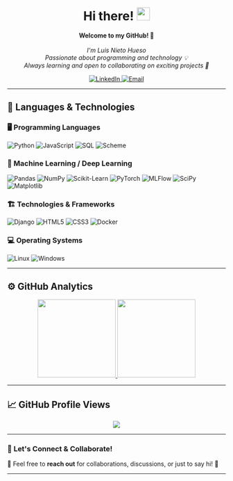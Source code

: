<h1 align="center">Hi there! <img src="https://media.giphy.com/media/hvRJCLFzcasrR4ia7z/giphy.gif" width="30px"></h1>

<p align="center">
    <b>Welcome to my GitHub! 🚀</b><br><br>
    <i>
        I'm Luis Nieto Hueso <br>
        Passionate about programming and technology 💡 <br>
        Always learning and open to collaborating on exciting projects 🎯 <br>
    </i>
</p>

<p align="center">
    <a href="https://www.linkedin.com/in/luis-nieto-hueso-10aaa296">
        <img src="https://img.shields.io/badge/LinkedIn-blue?style=flat-square&logo=linkedin" alt="LinkedIn">
    </a>
    <a href="mailto:luisnietohueso@gmail.com">
        <img src="https://img.shields.io/badge/Email-red?style=flat-square&logo=gmail&logoColor=white" alt="Email">
    </a>
</p>

---

## 🚀 **Languages & Technologies**

### 🖥️ Programming Languages  
![Python](https://img.shields.io/badge/Python-black?style=for-the-badge&logo=python)
![JavaScript](https://img.shields.io/badge/JavaScript-black?style=for-the-badge&logo=javascript)
![SQL](https://img.shields.io/badge/SQL-black?style=for-the-badge&logo=mysql)
![Scheme](https://img.shields.io/badge/Scheme-black?style=for-the-badge&logo=drracket)

### 🤖 Machine Learning / Deep Learning  
![Pandas](https://img.shields.io/badge/Pandas-black?style=for-the-badge&logo=pandas)
![NumPy](https://img.shields.io/badge/NumPy-black?style=for-the-badge&logo=numpy)
![Scikit-Learn](https://img.shields.io/badge/Scikit--Learn-black?style=for-the-badge&logo=scikit-learn)
![PyTorch](https://img.shields.io/badge/PyTorch-black?style=for-the-badge&logo=PyTorch)
![MLFlow](https://img.shields.io/badge/MLFlow-black?style=for-the-badge&logo=mlflow)
![SciPy](https://img.shields.io/badge/SciPy-black?style=for-the-badge&logo=scipy)
![Matplotlib](https://img.shields.io/badge/Matplotlib-black?style=for-the-badge&logo=matplotlib)

### 🏗️ Technologies & Frameworks  
![Django](https://img.shields.io/badge/Django-black?style=for-the-badge&logo=django)
![HTML5](https://img.shields.io/badge/HTML5-black?style=for-the-badge&logo=html5)
![CSS3](https://img.shields.io/badge/CSS3-black?style=for-the-badge&logo=css3)
![Docker](https://img.shields.io/badge/Docker-black?style=for-the-badge&logo=docker)

### 💻 Operating Systems  
![Linux](https://img.shields.io/badge/Linux-black?style=for-the-badge&logo=linux)
![Windows](https://img.shields.io/badge/Windows-black?style=for-the-badge&logo=windows)

---

## ⚙️ **GitHub Analytics**

<p align="center">
  <a href="(https://github.com/luisnietohueso)">
  <img height="180em" src="https://github-readme-stats-eight-theta.vercel.app/api?username=luisnietohueso&show_icons=true&theme=algolia&include_all_commits=true&count_private=true"/>
  <img height="180em" src="https://github-readme-stats-eight-theta.vercel.app/api/top-langs/?username=luisnietohueso&layout=compact&langs_count=8&theme=algolia"/>
</a>
</p>

---

## 📈 **GitHub Profile Views**
<p align="center">
    <a href="https://github.com/luisnietohueso">
        <img src="https://komarev.com/ghpvc/?username=luisnietohueso&color=blue&style=flat)">
    </a>
</p>

---

### 🎯 **Let's Connect & Collaborate!**  
💬 Feel free to **reach out** for collaborations, discussions, or just to say hi! 🚀  

---

